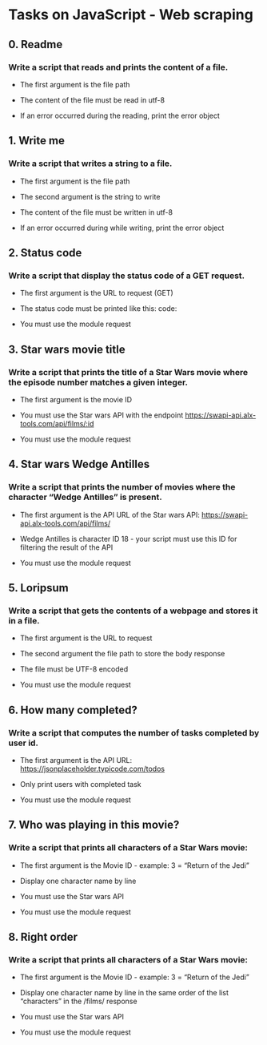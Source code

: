 # Tasks on JavaScript - Web scraping


## 0. Readme

### Write a script that reads and prints the content of a file.

+ The first argument is the file path

+ The content of the file must be read in utf-8

+ If an error occurred during the reading, print the error object


## 1. Write me

### Write a script that writes a string to a file.

+ The first argument is the file path

+ The second argument is the string to write

+ The content of the file must be written in utf-8

+ If an error occurred during while writing, print the error object


## 2. Status code

### Write a script that display the status code of a GET request.

+ The first argument is the URL to request (GET)

+ The status code must be printed like this: code: <status code>

+ You must use the module request


## 3. Star wars movie title

### Write a script that prints the title of a Star Wars movie where the episode number matches a given integer.

+ The first argument is the movie ID

+ You must use the Star wars API with the endpoint https://swapi-api.alx-tools.com/api/films/:id

+ You must use the module request


## 4. Star wars Wedge Antilles

### Write a script that prints the number of movies where the character “Wedge Antilles” is present.

+ The first argument is the API URL of the Star wars API: https://swapi-api.alx-tools.com/api/films/

+ Wedge Antilles is character ID 18 - your script must use this ID for filtering the result of the API

+ You must use the module request


## 5. Loripsum

### Write a script that gets the contents of a webpage and stores it in a file.

- The first argument is the URL to request

- The second argument the file path to store the body response

- The file must be UTF-8 encoded

- You must use the module request


## 6. How many completed?

### Write a script that computes the number of tasks completed by user id.

- The first argument is the API URL: https://jsonplaceholder.typicode.com/todos

- Only print users with completed task

- You must use the module request


## 7. Who was playing in this movie?

### Write a script that prints all characters of a Star Wars movie:

- The first argument is the Movie ID - example: 3 = “Return of the Jedi”

- Display one character name by line

- You must use the Star wars API

- You must use the module request


## 8. Right order

### Write a script that prints all characters of a Star Wars movie:

- The first argument is the Movie ID - example: 3 = “Return of the Jedi”

- Display one character name by line in the same order of the list “characters” in the /films/ response

- You must use the Star wars API

- You must use the module request
